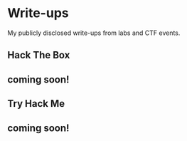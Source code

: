 # Write-ups
My publicly disclosed write-ups from labs and CTF events.
## Hack The Box

coming soon!
--
## Try Hack Me

coming soon!
--

